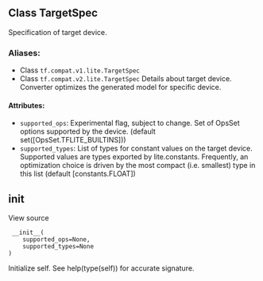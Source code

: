 ## Class TargetSpec
Specification of target device.
### Aliases:
- Class `tf.compat.v1.lite.TargetSpec`
- Class `tf.compat.v2.lite.TargetSpec`
Details about target device. Converter optimizes the generated model for specific device.
#### Attributes:
- `supported_ops`: Experimental flag, subject to change. Set of OpsSet options supported by the device. (default set([OpsSet.TFLITE_BUILTINS]))
- `supported_types`: List of types for constant values on the target device. Supported values are types exported by lite.constants. Frequently, an optimization choice is driven by the most compact (i.e. smallest) type in this list (default [constants.FLOAT])
## __init__
View source

```
 __init__(
    supported_ops=None,
    supported_types=None
)
```
Initialize self. See help(type(self)) for accurate signature.
